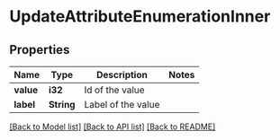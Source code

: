 # UpdateAttributeEnumerationInner

## Properties

Name | Type | Description | Notes
------------ | ------------- | ------------- | -------------
**value** | **i32** | Id of the value | 
**label** | **String** | Label of the value | 

[[Back to Model list]](../README.md#documentation-for-models) [[Back to API list]](../README.md#documentation-for-api-endpoints) [[Back to README]](../README.md)


